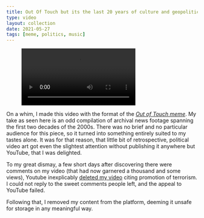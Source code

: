 ```yaml
---
title: Out Of Touch but its the last 20 years of culture and geopolitics in the West
type: video
layout: collection
date: 2021-05-27
tags: [meme, politics, music]
---
```


<figure>
	<div class="full-width-video">
		<video src="/assets/video/yt/Out Of Touch but its the last 20 years of culture and geopolitics in the West.mp4" controls>
	</div>
</figure>

On a whim, I made this video with the format of the _[Out of Touch meme](https://knowyourmeme.com/memes/out-of-touch-thursday)_. My take as seen here is an odd compilation of archival news footage spanning the first two decades of the 2000s. There was no brief and no particular audience for this piece, so it turned into something entirely suited to my tastes alone. It was for that reason, that little bit of retrospective, political video art got even the slightest attention without publishing it anywhere but YouTube, that I was delighted.

To my great dismay, a few short days after discovering there were comments on my video (that had now garnered a thousand and some views), Youtube inexplicably [deleted my video](https://www.youtube.com/watch?v=VYqFknLqe3k) citing promotion of terrorism. I could not reply to the sweet comments people left, and the appeal to YouTube failed.

Following that, I removed my content from the platform, deeming it unsafe for storage in any meaningful way.
